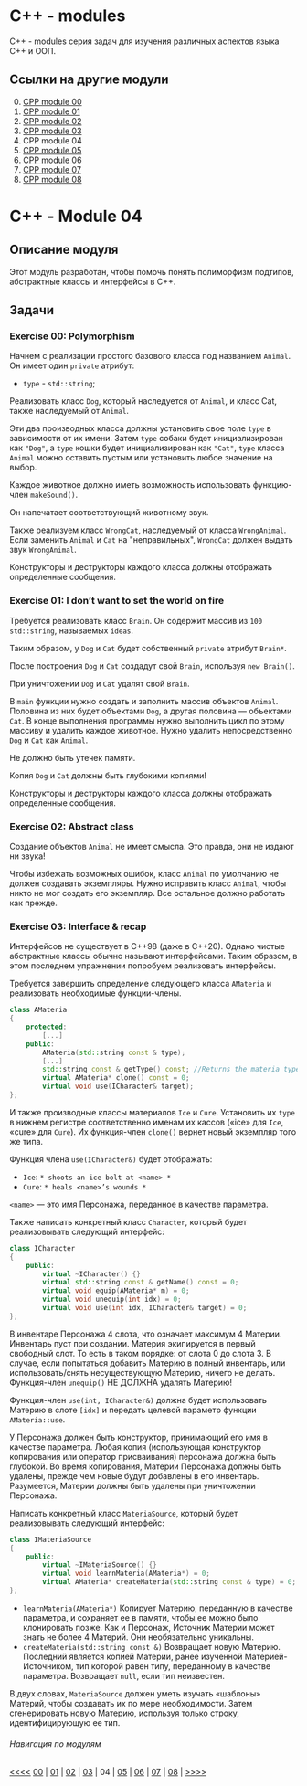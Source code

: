 # C++ - modules

C++ - modules серия задач для изучения различных аспектов языка C++ и ООП.

## Ссылки на другие модули

0. [CPP module 00](https://github.com/vrivka/cpp_00)
1. [CPP module 01](https://github.com/vrivka/cpp_01)
2. [CPP module 02](https://github.com/vrivka/cpp_02)
3. [CPP module 03](https://github.com/vrivka/cpp_03)
4. CPP module 04
5. [CPP module 05](https://github.com/vrivka/cpp_05)
6. [CPP module 06](https://github.com/vrivka/cpp_06)
7. [CPP module 07](https://github.com/vrivka/cpp_07)
8. [CPP module 08](https://github.com/vrivka/cpp_08)

# C++ - Module 04

## Описание модуля

Этот модуль разработан, чтобы помочь понять полиморфизм подтипов, абстрактные классы и интерфейсы в C++.

## Задачи

### Exercise 00: Polymorphism

Начнем с реализации простого базового класса под названием `Animal`. Он имеет один `private` атрибут:
- `type` - `std::string`;

Реализовать класс `Dog`, который наследуется от `Animal`, и класс Cat, также наследуемый от `Animal`.

Эти два производных класса должны установить свое поле `type` в зависимости от их имени. Затем `type` собаки будет инициализирован как `"Dog"`, а `type` кошки будет инициализирован как `"Cat"`, `type` класса `Animal` можно оставить пустым или установить любое значение на выбор.

Каждое животное должно иметь возможность использовать функцию-член `makeSound()`.

Он напечатает соответствующий животному звук.

Также реализуем класс `WrongCat`, наследуемый от класса `WrongAnimal`. Если заменить `Animal` и `Cat` на "неправильных", `WrongCat` должен выдать звук `WrongAnimal`.

Конструкторы и деструкторы каждого класса должны отображать определенные сообщения.

### Exercise 01: I don’t want to set the world on fire

Требуется реализовать класс `Brain`. Он содержит массив из `100` `std::string`, называемых `ideas`.

Таким образом, у `Dog` и `Cat` будет собственный `private` атрибут `Brain*`.

После построения `Dog` и `Cat` создадут свой `Brain`, используя `new Brain()`.

При уничтожении `Dog` и `Cat` удалят свой `Brain`.

В `main` функции нужно создать и заполнить массив объектов `Animal`. Половина из них будет объектами `Dog`, а другая половина — объектами `Cat`. В конце выполнения программы нужно выполнить цикл по этому массиву и удалить каждое животное. Нужно удалить непосредственно `Dog` и `Cat` как `Animal`.

Не должно быть утечек памяти.

Копия `Dog` и `Cat` должны быть глубокими копиями!

Конструкторы и деструкторы каждого класса должны отображать определенные сообщения.

### Exercise 02: Abstract class

Создание объектов `Animal` не имеет смысла. Это правда, они не издают ни звука!

Чтобы избежать возможных ошибок, класс `Animal` по умолчанию не должен создавать экземпляры. Нужно исправить класс `Animal`, чтобы никто не мог создать его экземпляр. Все остальное должно работать как прежде.

### Exercise 03: Interface & recap

Интерфейсов не существует в C++98 (даже в C++20). Однако чистые абстрактные классы обычно называют интерфейсами. Таким образом, в этом последнем упражнении попробуем реализовать интерфейсы.

Требуется завершить определение следующего класса `AMateria` и реализовать необходимые функции-члены.

```C++
class AMateria
{
    protected:
        [...]
    public:
        AMateria(std::string const & type);
        [...]
        std::string const & getType() const; //Returns the materia type
        virtual AMateria* clone() const = 0;
        virtual void use(ICharacter& target);
};
```

И также производные классы материалов `Ice` и `Cure`. Установить их `type` в нижнем регистре соответственно именам их кассов («ice» для `Ice`, «cure» для `Cure`). Их функция-член `clone()` вернет новый экземпляр того же типа.

Функция члена `use(ICharacter&)` будет отображать:
- `Ice`: `* shoots an ice bolt at <name> *`
- `Cure`: `* heals <name>’s wounds *`

`<name>` — это имя Персонажа, переданное в качестве параметра.

Также написать конкретный класс `Character`, который будет реализовывать следующий интерфейс:

```C++
class ICharacter
{
    public:
        virtual ~ICharacter() {}
        virtual std::string const & getName() const = 0;
        virtual void equip(AMateria* m) = 0;
        virtual void unequip(int idx) = 0;
        virtual void use(int idx, ICharacter& target) = 0;
};
```

В инвентаре Персонажа 4 слота, что означает максимум 4 Материи. Инвентарь пуст при создании. Материя экипируется в первый свободный слот. То есть в таком порядке: от слота 0 до слота 3. В случае, если попытаться добавить Материю в полный инвентарь, или использовать/снять несуществующую Материю, ничего не делать. Функция-член `unequip()` НЕ ДОЛЖНА удалять Материю!

Функция-член `use(int, ICharacter&)` должна будет использовать Материю в слоте `[idx]` и передать целевой параметр функции `AMateria::use`.

У Персонажа должен быть конструктор, принимающий его имя в качестве параметра. Любая копия (использующая конструктор копирования или оператор присваивания) персонажа должна быть глубокой. Во время копирования, Материи Персонажа должны быть удалены, прежде чем новые будут добавлены в его инвентарь. Разумеется, Материи должны быть удалены при уничтожении Персонажа.

Написать конкретный класс `MateriaSource`, который будет реализовывать следующий интерфейс:

```C++
class IMateriaSource
{
    public:
        virtual ~IMateriaSource() {}
        virtual void learnMateria(AMateria*) = 0;
        virtual AMateria* createMateria(std::string const & type) = 0;
};
```

- `learnMateria(AMateria*)`
  Копирует Материю, переданную в качестве параметра, и сохраняет ее в памяти, чтобы ее можно было клонировать позже. Как и Персонаж, Источник Материи может знать не более 4 Материй. Они необязательно уникальны.
- `createMateria(std::string const &)`
  Возвращает новую Материю. Последний является копией Материи, ранее изученной Материей-Источником, тип которой равен типу, переданному в качестве параметра. Возвращает `null`, если тип неизвестен.

В двух словах, `MateriaSource` должен уметь изучать «шаблоны» Материй, чтобы создавать их по мере необходимости. Затем сгенерировать новую Материю, используя только строку, идентифицирующую ее тип.

###### Навигация по модулям
[<<<<](https://github.com/vrivka/cpp_03)
[00](https://github.com/vrivka/cpp_00) |
[01](https://github.com/vrivka/cpp_01) |
[02](https://github.com/vrivka/cpp_02) |
[03](https://github.com/vrivka/cpp_03) |
04 |
[05](https://github.com/vrivka/cpp_05) |
[06](https://github.com/vrivka/cpp_06) |
[07](https://github.com/vrivka/cpp_07) |
[08](https://github.com/vrivka/cpp_08) |
[>>>>](https://github.com/vrivka/cpp_05)